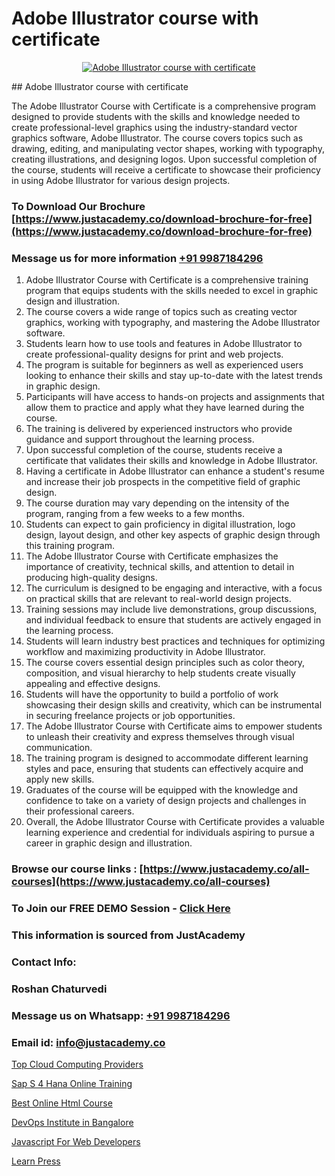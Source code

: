 # Adobe Illustrator course with certificate

<p align="center">
  <a href="https://justacademy.co/all-courses">
    <img src="https://ibb.co/CngWr2j" alt="Adobe Illustrator course with certificate">
  </a>
</p>
## Adobe Illustrator course with certificate

The Adobe Illustrator Course with Certificate is a comprehensive program designed to provide students with the skills and knowledge needed to create professional-level graphics using the industry-standard vector graphics software, Adobe Illustrator. The course covers topics such as drawing, editing, and manipulating vector shapes, working with typography, creating illustrations, and designing logos. Upon successful completion of the course, students will receive a certificate to showcase their proficiency in using Adobe Illustrator for various design projects.
### To Download Our Brochure [https://www.justacademy.co/download-brochure-for-free](https://www.justacademy.co/download-brochure-for-free)
### Message us for more information [+91 9987184296](https://api.whatsapp.com/send?phone=919987184296)
1) Adobe Illustrator Course with Certificate is a comprehensive training program that equips students with the skills needed to excel in graphic design and illustration.
2) The course covers a wide range of topics such as creating vector graphics, working with typography, and mastering the Adobe Illustrator software.
3) Students learn how to use tools and features in Adobe Illustrator to create professional-quality designs for print and web projects.
4) The program is suitable for beginners as well as experienced users looking to enhance their skills and stay up-to-date with the latest trends in graphic design.
5) Participants will have access to hands-on projects and assignments that allow them to practice and apply what they have learned during the course.
6) The training is delivered by experienced instructors who provide guidance and support throughout the learning process.
7) Upon successful completion of the course, students receive a certificate that validates their skills and knowledge in Adobe Illustrator.
8) Having a certificate in Adobe Illustrator can enhance a student's resume and increase their job prospects in the competitive field of graphic design.
9) The course duration may vary depending on the intensity of the program, ranging from a few weeks to a few months.
10) Students can expect to gain proficiency in digital illustration, logo design, layout design, and other key aspects of graphic design through this training program.
11) The Adobe Illustrator Course with Certificate emphasizes the importance of creativity, technical skills, and attention to detail in producing high-quality designs.
12) The curriculum is designed to be engaging and interactive, with a focus on practical skills that are relevant to real-world design projects.
13) Training sessions may include live demonstrations, group discussions, and individual feedback to ensure that students are actively engaged in the learning process.
14) Students will learn industry best practices and techniques for optimizing workflow and maximizing productivity in Adobe Illustrator.
15) The course covers essential design principles such as color theory, composition, and visual hierarchy to help students create visually appealing and effective designs.
16) Students will have the opportunity to build a portfolio of work showcasing their design skills and creativity, which can be instrumental in securing freelance projects or job opportunities.
17) The Adobe Illustrator Course with Certificate aims to empower students to unleash their creativity and express themselves through visual communication.
18) The training program is designed to accommodate different learning styles and pace, ensuring that students can effectively acquire and apply new skills.
19) Graduates of the course will be equipped with the knowledge and confidence to take on a variety of design projects and challenges in their professional careers.
20) Overall, the Adobe Illustrator Course with Certificate provides a valuable learning experience and credential for individuals aspiring to pursue a career in graphic design and illustration.

### Browse our course links : [https://www.justacademy.co/all-courses](https://www.justacademy.co/all-courses) 
### To Join our FREE DEMO Session - [Click Here](https://www.justacademy.co/register-for-course-demo)


### This information is sourced from JustAcademy
### Contact Info:
### Roshan Chaturvedi
### Message us on Whatsapp: [+91 9987184296](https://api.whatsapp.com/send?phone=919987184296)
### Email id: [info@justacademy.co](mailto:info@justacademy.co)
                
[Top Cloud Computing Providers](https://www.linkedin.com/pulse/top-cloud-computing-providers-justacademy-mumbai-yuyyc?trackingId=VGdvQyXDYnJXLkwYzyzbxQ%3D%3D&lipi=urn%3Ali%3Apage%3Ad_flagship3_showcase_admin%3BEsFdB2XdSWavw7Lqed%2FH2g%3D%3D)

[Sap S 4 Hana Online Training](https://www.linkedin.com/pulse/sap-4-hana-online-training-justacademy-qie2c/)

[Best Online Html Course](https://medium.com/@akanshapatil/best-online-html-course-6a848d4bbe60)

[DevOps Institute in Bangalore](https://medium.com/@roneet705/devops-institute-in-bangalore-8f0a929f7f7d)

[Javascript For Web Developers](https://justacademyin.github.io/Articles/Javascript-For-Web-Developers)

[Learn Press](https://justacademyin.github.io/justacademy/learn-press)

